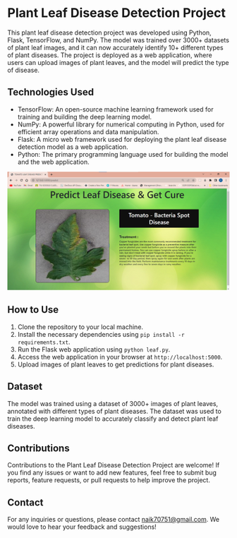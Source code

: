# Plant Leaf Disease Detection Project

This plant leaf disease detection project was developed using Python, Flask, TensorFlow, and NumPy. The model was trained over 3000+ datasets of plant leaf images, and it can now accurately identify 10+ different types of plant diseases. The project is deployed as a web application, where users can upload images of plant leaves, and the model will predict the type of disease.

## Technologies Used

- TensorFlow: An open-source machine learning framework used for training and building the deep learning model.
- NumPy: A powerful library for numerical computing in Python, used for efficient array operations and data manipulation.
- Flask: A micro web framework used for deploying the plant leaf disease detection model as a web application.
- Python: The primary programming language used for building the model and the web application.

![Images of the web app](Leaf%20Disease%20Prediction.png)

## How to Use

1. Clone the repository to your local machine.
2. Install the necessary dependencies using `pip install -r requirements.txt`.
3. Run the Flask web application using `python leaf.py`.
4. Access the web application in your browser at `http://localhost:5000`.
5. Upload images of plant leaves to get predictions for plant diseases.

## Dataset

The model was trained using a dataset of 3000+ images of plant leaves, annotated with different types of plant diseases. The dataset was used to train the deep learning model to accurately classify and detect plant leaf diseases.

## Contributions

Contributions to the Plant Leaf Disease Detection Project are welcome! If you find any issues or want to add new features, feel free to submit bug reports, feature requests, or pull requests to help improve the project.

## Contact

For any inquiries or questions, please contact [naik70751@gmail.com](mailto:your-email-address). We would love to hear your feedback and suggestions!

